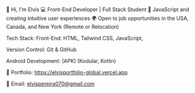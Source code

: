 👋 Hi, I'm Elvis 
💻 Front-End Developer | Full Stack Student
🚀 JavaScript and creating intuitive user experiences
🌍 Open to job opportunities in the USA, Canada, and New York (Remote or Relocation)

Tech Stack:
Front-End: HTML, Tailwind CSS, JavaScript, 

Version Control: Git & GitHub

Android Development: (APK) (Kodular, Kotlin)

💼 Portfolio: https://elvisportfolio-global.vercel.app

📧 Email: elvispereira070@gmail.com
